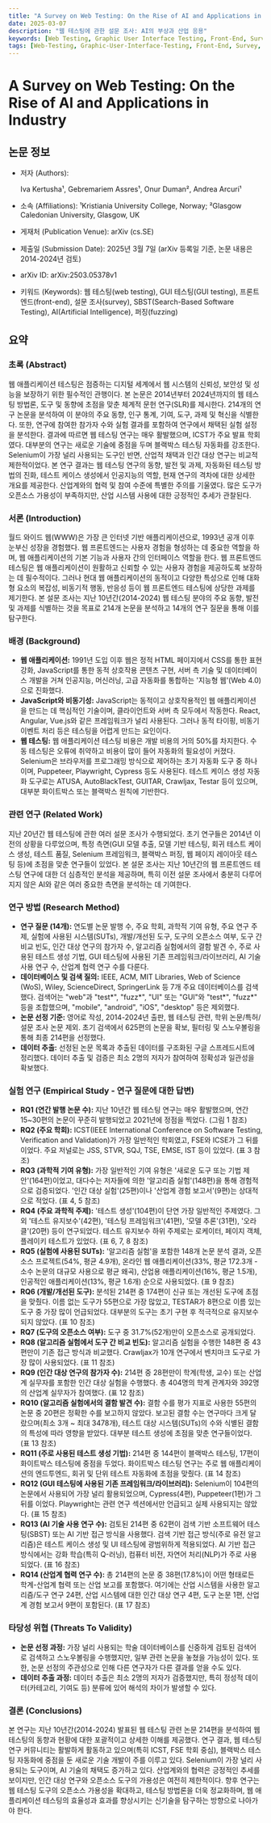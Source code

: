 ```yaml
---
title: "A Survey on Web Testing: On the Rise of AI and Applications in Industry"
date: 2025-03-07
description: "웹 테스팅에 관한 설문 조사: AI의 부상과 산업 응용"
keywords: [Web Testing, Graphic User Interface Testing, Front-End, Survey, Search-Based Software Testing, Software Testing, Artificial Intelligence, Fuzzing]
tags: [Web-Testing, Graphic-User-Interface-Testing, Front-End, Survey, Search-Based-Software-Testing, Software-Testing, Artificial-Intelligence, Fuzzing]
---
```


# A Survey on Web Testing: On the Rise of AI and Applications in Industry

## 논문 정보

-   저자 (Authors):

     Iva Kertusha¹, Gebremariem Assres¹, Onur Duman², Andrea Arcuri¹

-   소속 (Affiliations): ¹Kristiania University College, Norway; ²Glasgow Caledonian University, Glasgow, UK

-   게재처 (Publication Venue): arXiv (cs.SE)

-   제출일 (Submission Date): 2025년 3월 7일 (arXiv 등록일 기준, 논문 내용은 2014-2024년 검토)

-   arXiv ID: arXiv:2503.05378v1

-   키워드 (Keywords): 웹 테스팅(web testing), GUI 테스팅(GUI testing), 프론트엔드(front-end), 설문 조사(survey), SBST(Search-Based Software Testing), AI(Artificial Intelligence), 퍼징(fuzzing)

<!-- truncate -->

## 요약

### 초록 (Abstract)

웹 애플리케이션 테스팅은 점증하는 디지털 세계에서 웹 시스템의 신뢰성, 보안성 및 성능을 보장하기 위한 필수적인 관행이다.
본 논문은 2014년부터 2024년까지의 웹 테스팅 방법론, 도구 및 동향에 초점을 맞춘 체계적 문헌 연구(SLR)를 제시한다.
214개의 연구 논문을 분석하여 이 분야의 주요 동향, 인구 통계, 기여, 도구, 과제 및 혁신을 식별한다.
또한, 연구에 참여한 참가자 수와 실험 결과를 포함하여 연구에서 채택된 실험 설정을 분석한다.
결과에 따르면 웹 테스팅 연구는 매우 활발했으며, ICST가 주요 발표 학회였다. 대부분의 연구는 새로운 기술에 중점을 두며 블랙박스 테스팅 자동화를 강조한다.
Selenium이 가장 널리 사용되는 도구인 반면, 산업적 채택과 인간 대상 연구는 비교적 제한적이었다.
본 연구 결과는 웹 테스팅 연구의 동향, 발전 및 과제, 자동화된 테스팅 방법의 진화, 테스트 케이스 생성에서 인공지능의 역할, 현재 연구의 격차에 대한 상세한 개요를 제공한다.
산업계와의 협력 및 참여 수준에 특별한 주의를 기울였다.
많은 도구가 오픈소스 가용성이 부족하지만, 산업 시스템 사용에 대한 긍정적인 추세가 관찰된다.

### 서론 (Introduction)

월드 와이드 웹(WWW)은 가장 큰 인터넷 기반 애플리케이션으로, 1993년 공개 이후 눈부신 성장을 경험했다.
웹 프론트엔드는 사용자 경험을 형성하는 데 중요한 역할을 하며, 웹 애플리케이션의 기본 기능과 사용자 간의 인터페이스 역할을 한다.
웹 프론트엔드 테스팅은 웹 애플리케이션이 원활하고 신뢰할 수 있는 사용자 경험을 제공하도록 보장하는 데 필수적이다.
그러나 현대 웹 애플리케이션의 동적이고 다양한 특성으로 인해 대화형 요소의 복잡성, 비동기적 행동, 반응성 등이 웹 프론트엔드 테스팅에 상당한 과제를 제기한다.
본 설문 조사는 지난 10년간(2014-2024) 웹 테스팅 분야의 주요 동향, 발전 및 과제를 식별하는 것을 목표로 214개 논문을 분석하고 14개의 연구 질문을 통해 이를 탐구한다.

### 배경 (Background)

-   **웹 애플리케이션:** 1991년 도입 이후 웹은 정적 HTML 페이지에서 CSS를 통한 표현 강화, JavaScript를 통한 동적 상호작용 콘텐츠 구현, 서버 측 기술 및 데이터베이스 개발을 거쳐 인공지능, 머신러닝, 고급 자동화를 통합하는 '지능형 웹'(Web 4.0)으로 진화했다.
-   **JavaScript와 비동기성:** JavaScript는 동적이고 상호작용적인 웹 애플리케이션을 만드는 데 핵심적인 기술이며, 클라이언트와 서버 측 모두에서 작동한다. React, Angular, Vue.js와 같은 프레임워크가 널리 사용된다. 그러나 동적 타이핑, 비동기 이벤트 처리 등은 테스팅을 어렵게 만드는 요인이다.
-   **웹 테스팅:** 웹 애플리케이션 테스팅 비용은 개발 비용의 거의 50%를 차지한다. 수동 테스팅은 오류에 취약하고 비용이 많이 들어 자동화의 필요성이 커졌다. Selenium은 브라우저를 프로그래밍 방식으로 제어하는 초기 자동화 도구 중 하나이며, Puppeteer, Playwright, Cypress 등도 사용된다. 테스트 케이스 생성 자동화 도구로는 ATUSA, AutoBlackTest, GUITAR, Crawljax, Testar 등이 있으며, 대부분 화이트박스 또는 블랙박스 원칙에 기반한다.

### 관련 연구 (Related Work)

지난 20년간 웹 테스팅에 관한 여러 설문 조사가 수행되었다.
초기 연구들은 2014년 이전의 상황을 다루었으며, 특정 측면(GUI 모델 추출, 모델 기반 테스팅, 회귀 테스트 케이스 생성, 테스트 품질, Selenium 프레임워크, 블랙박스 퍼징, 웹 페이지 레이아웃 테스팅 등)에 초점을 맞춘 연구들이 있었다.
본 설문 조사는 지난 10년간의 웹 프론트엔드 테스팅 연구에 대한 더 심층적인 분석을 제공하며, 특히 이전 설문 조사에서 충분히 다루어지지 않은 AI와 같은 여러 중요한 측면을 분석하는 데 기여한다.

### 연구 방법 (Research Method)

-   **연구 질문 (14개):** 연도별 논문 발행 수, 주요 학회, 과학적 기여 유형, 주요 연구 주제, 실험에 사용된 시스템(SUTs), 개발/개선된 도구, 도구의 오픈소스 여부, 도구 간 비교 빈도, 인간 대상 연구의 참가자 수, 알고리즘 실험에서의 결함 발견 수, 주로 사용된 테스트 생성 기법, GUI 테스팅에 사용된 기존 프레임워크/라이브러리, AI 기술 사용 연구 수, 산업계 협력 연구 수를 다룬다.
-   **데이터베이스 및 검색 질의:** IEEE, ACM, MIT Libraries, Web of Science (WoS), Wiley, ScienceDirect, SpringerLink 등 7개 주요 데이터베이스를 검색했다. 검색어는 "web"과 "test*", "fuzz*", "UI" 또는 "GUI"와 "test*", "fuzz*" 등을 조합했으며, "mobile", "android", "iOS", "desktop" 등은 제외했다.
-   **논문 선정 기준:** 영어로 작성, 2014-2024년 출판, 웹 테스팅 관련, 학위 논문/특허/설문 조사 논문 제외. 초기 검색에서 625편의 논문을 확보, 필터링 및 스노우볼링을 통해 최종 214편을 선정했다.
-   **데이터 추출:** 선정된 논문 목록과 추출된 데이터를 구조화된 구글 스프레드시트에 정리했다. 데이터 추출 및 검증은 최소 2명의 저자가 참여하여 정확성과 일관성을 확보했다.

### 실험 연구 (Empirical Study - 연구 질문에 대한 답변)

-   **RQ1 (연간 발행 논문 수):** 지난 10년간 웹 테스팅 연구는 매우 활발했으며, 연간 15~30편의 논문이 꾸준히 발행되었고 2021년에 정점을 찍었다. (그림 1 참조)
-   **RQ2 (주요 학회):** ICST(IEEE International Conference on Software Testing, Verification and Validation)가 가장 일반적인 학회였고, FSE와 ICSE가 그 뒤를 이었다. 주요 저널로는 JSS, STVR, SQJ, TSE, EMSE, IST 등이 있었다. (표 3 참조)
-   **RQ3 (과학적 기여 유형):** 가장 일반적인 기여 유형은 '새로운 도구 또는 기법 제안'(164편)이었고, 대다수는 저자들에 의한 '알고리즘 실험'(148편)을 통해 경험적으로 검증되었다. '인간 대상 실험'(25편)이나 '산업계 경험 보고서'(9편)는 상대적으로 적었다. (표 4, 5 참조)
-   **RQ4 (주요 과학적 주제):** '테스트 생성'(104편)이 단연 가장 일반적인 주제였다. 그 외 '테스트 유지보수'(42편), '테스팅 프레임워크'(41편), '모델 추론'(31편), '오라클'(20편) 등이 연구되었다. 테스트 유지보수 하위 주제로는 로케이터, 페이지 객체, 플레이키 테스트가 있었다. (표 6, 7, 8 참조)
-   **RQ5 (실험에 사용된 SUTs):** '알고리즘 실험'을 포함한 148개 논문 분석 결과, 오픈소스 프로젝트(54%, 평균 4.9개), 온라인 웹 애플리케이션(33%, 평균 172.3개 - 소수 논문의 대규모 사용으로 평균 왜곡), 산업용 애플리케이션(16%, 평균 1.5개), 인공적인 애플리케이션(13%, 평균 1.6개) 순으로 사용되었다. (표 9 참조)
-   **RQ6 (개발/개선된 도구):** 분석된 214편 중 174편이 신규 또는 개선된 도구에 초점을 맞췄다. 이름 없는 도구가 55편으로 가장 많았고, TESTAR가 8편으로 이름 있는 도구 중 가장 많이 언급되었다. 대부분의 도구는 초기 구현 후 적극적으로 유지보수되지 않았다. (표 10 참조)
-   **RQ7 (도구의 오픈소스 여부):** 도구 중 31.7%(52개)만이 오픈소스로 공개되었다.
-   **RQ8 (알고리즘 실험에서 도구 간 비교 빈도):** 알고리즘 실험을 수행한 148편 중 43편만이 기존 접근 방식과 비교했다. Crawljax가 10개 연구에서 벤치마크 도구로 가장 많이 사용되었다. (표 11 참조)
-   **RQ9 (인간 대상 연구의 참가자 수):** 214편 중 28편만이 학계(학생, 교수) 또는 산업계 실무자를 포함한 인간 대상 실험을 수행했다. 총 404명의 학계 관계자와 392명의 산업계 실무자가 참여했다. (표 12 참조)
-   **RQ10 (알고리즘 실험에서의 결함 발견 수):** 결함 수를 평가 지표로 사용한 55편의 논문 중 20편은 정확한 수를 보고하지 않았다. 보고된 결함 수는 연구마다 크게 달랐으며(최소 3개 ~ 최대 3478개), 테스트 대상 시스템(SUTs)의 수와 식별된 결함의 특성에 따라 영향을 받았다. 대부분 테스트 생성에 초점을 맞춘 연구들이었다. (표 13 참조)
-   **RQ11 (주로 사용된 테스트 생성 기법):** 214편 중 144편이 블랙박스 테스팅, 17편이 화이트박스 테스팅에 중점을 두었다. 화이트박스 테스팅 연구는 주로 웹 애플리케이션의 엔드투엔드, 회귀 및 단위 테스트 자동화에 초점을 맞췄다. (표 14 참조)
-   **RQ12 (GUI 테스팅에 사용된 기존 프레임워크/라이브러리):** Selenium이 104편의 논문에서 사용되어 가장 널리 활용되었으며, Cypress(4편), Puppeteer(1편)가 그 뒤를 이었다. Playwright는 관련 연구 섹션에서만 언급되고 실제 사용되지는 않았다. (표 15 참조)
-   **RQ13 (AI 기술 사용 연구 수):** 검토된 214편 중 62편이 검색 기반 소프트웨어 테스팅(SBST) 또는 AI 기반 접근 방식을 사용했다. 검색 기반 접근 방식(주로 유전 알고리즘)은 테스트 케이스 생성 및 UI 테스팅에 광범위하게 적용되었다. AI 기반 접근 방식에서는 강화 학습(특히 Q-러닝), 컴퓨터 비전, 자연어 처리(NLP)가 주로 사용되었다. (표 16 참조)
-   **RQ14 (산업계 협력 연구 수):** 총 214편의 논문 중 38편(17.8%)이 어떤 형태로든 학계-산업계 협력 또는 산업 보고를 포함했다. 여기에는 산업 시스템을 사용한 알고리즘/도구 연구 24편, 산업 시스템에 대한 인간 대상 연구 4편, 도구 논문 1편, 산업계 경험 보고서 9편이 포함된다. (표 17 참조)

### 타당성 위협 (Threats To Validity)

-   **논문 선정 과정:** 가장 널리 사용되는 학술 데이터베이스를 신중하게 검토된 검색어로 검색하고 스노우볼링을 수행했지만, 일부 관련 논문을 놓쳤을 가능성이 있다. 또한, 논문 선정의 주관성으로 인해 다른 연구자가 다른 결과를 얻을 수도 있다.
-   **데이터 추출 과정:** 데이터 추출은 최소 2명의 저자가 검증했지만, 특히 정성적 데이터(카테고리, 기여도 등) 분류에 있어 해석의 차이가 발생할 수 있다.

### 결론 (Conclusions)

본 연구는 지난 10년간(2014-2024) 발표된 웹 테스팅 관련 논문 214편을 분석하여 웹 테스팅의 동향과 현황에 대한 포괄적이고 상세한 이해를 제공했다.
연구 결과, 웹 테스팅 연구 커뮤니티는 활발하게 활동하고 있으며(특히 ICST, FSE 학회 중심), 블랙박스 테스팅 자동화에 중점을 둔 새로운 기술 개발이 주를 이루고 있다.
Selenium이 가장 널리 사용되는 도구이며, AI 기술의 채택도 증가하고 있다.
산업계와의 협력은 긍정적인 추세를 보이지만, 인간 대상 연구와 오픈소스 도구의 가용성은 여전히 제한적이다.
향후 연구는 웹 테스팅 도구의 오픈소스 가용성을 확대하고, 테스팅 방법론을 더욱 정교화하며, 웹 애플리케이션 테스팅의 효율성과 효과를 향상시키는 신기술을 탐구하는 방향으로 나아가야 한다.